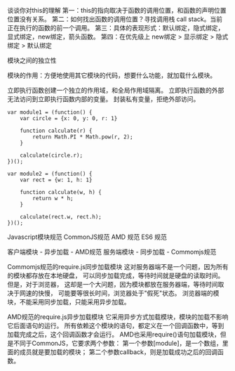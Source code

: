 谈谈你对this的理解
第一：this的指向取决于函数的调用位置，和函数的声明位置位置没有关系。
第二：如何找出函数的调用位置？寻找调用栈 call stack。当前正在执行的函数的前一个调用。
第三：具体的表现形式：默认绑定，隐式绑定，显式绑定，new绑定，箭头函数。
第四：在优先级上 new绑定 > 显示绑定 > 隐式绑定 > 默认绑定

模块之间的独立性

模块的作用：方便地使用其它模块的代码，想要什么功能，就加载什么模块。

立即执行函数创建一个独立的作用域，和全局作用域隔离。
立即执行函数的外部无法访问到立即执行函数内部的变量。
封装私有变量，拒绝外部访问。
```
var module1 = (function() {
    var circle = {x: 0, y: 0, r: 1}

    function calculate(r) {
        return Math.PI * Math.pow(r, 2);
    }

    calculate(circle.r);
})();
```
```
var module2 = (function() {
    var rect = {w: 1, h: 1}

    function calculate(w, h) {
        return w * h;
    }

    calculate(rect.w, rect.h);
})();
```

Javascript模块规范
CommonJS规范 
AMD 规范
ES6 规范

客户端模块 - 异步加载 - AMD规范
服务端模块 - 同步加载 - Commomjs规范

Commomjs规范的require.js同步加载模块
这对服务器端不是一个问题，因为所有的模块都存放在本地硬盘，
可以同步加载完成，等待时间就是硬盘的读取时间。但是，对于浏览器，
这却是一个大问题，因为模块都放在服务器端，等待时间取决于网速的快慢，
可能要等很长时间，浏览器处于"假死"状态。
浏览器端的模块，不能采用同步加载，只能采用异步加载。

AMD规范的require.js异步加载模块
它采用异步方式加载模块，模块的加载不影响它后面语句的运行。
所有依赖这个模块的语句，都定义在一个回调函数中，等到加载完成之后，这个回调函数才会运行。
AMD也采用require()语句加载模块，但是不同于CommonJS，它要求两个参数：
第一个参数[module]，是一个数组，里面的成员就是要加载的模块；
第二个参数callback，则是加载成功之后的回调函数。
